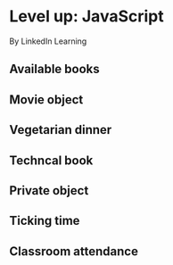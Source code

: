 # Level up: JavaScript

By LinkedIn Learning

## Available books

## Movie object

## Vegetarian dinner

## Techncal book

## Private object

## Ticking time

## Classroom attendance